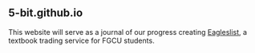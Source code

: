 5-bit.github.io
--------------

This website will serve as a journal of our progress creating [Eagleslist](https://github.com/5-Bit/Eagleslist), a textbook trading service for FGCU students.
